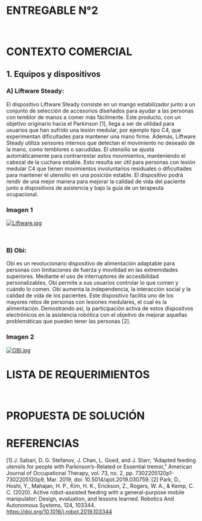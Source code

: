 # ENTREGABLE N°2
<br>

# CONTEXTO COMERCIAL
## 1. Equipos y dispositivos

### A) Liftware Steady: 

El dispositivo Liftware Steady consiste en un mango estabilizador junto a un conjunto de selección de accesorios diseñados para ayudar a las personas con temblor de manos a comer más fácilmente. Este producto, con un objetivo originario hacia el Parkinson [1], llega a ser de utilidad para usuarios que han sufrido una lesión medular, por ejemplo tipo C4, que experimentan dificultades para mantener una mano firme. Además, Liftware Steady utiliza sensores internos que detectan el movimiento no deseado de la mano, como temblores o sacudidas. El utensilio se ajusta automáticamente para contrarrestar estos movimientos, manteniendo el cabezal de la cuchara estable. Esto resulta ser útil para personas con lesión medular C4 que tienen movimientos involuntarios residuales o dificultades para mantener el utensilio en una posición estable. El dispositivo podrá rendir de una mejor manera para mejorar la calidad de vida del paciente junto a dispositivos de asistencia y bajo la guía de un terapeuta ocupacional. 
<br>
  ### Imagen 1
[![Liftware.jpg](https://i.postimg.cc/GhfpwYX4/Liftware.jpg)](https://postimg.cc/fJxsY3ns)

<br>

### B) Obi:

Obi es un revolucionario dispositivo de alimentación adaptable para personas con limitaciones de fuerza y movilidad en las extremidades superiores. Mediante el uso de interruptores de accesibilidad personalizables, Obi permite a sus usuarios controlar lo que comen y cuándo lo comen. Obi aumenta la independencia, la interacción social y la calidad de vida de los pacientes. Este dispositivo facilita uno de los mayores retos de personas con lesiones medulares, el cual es la alimentación. Demostrando así, la participación activa de estos dispositvos electrónicos en la asistencia robótica con el objeitvo de mejorar aquellas problemáticas que pueden tener las personas [2]. 
<br>
  ### Imagen 2
[![OBI.jpg](https://i.postimg.cc/FRKtHCRN/OBI.jpg)](https://postimg.cc/PL0V64YR)
<br>





# LISTA DE REQUERIMIENTOS 
<br>




# PROPUESTA DE SOLUCIÓN

# REFERENCIAS

[1] J. Sabari, D. G. Stefanov, J. Chan, L. Goed, and J. Starr, “Adapted feeding utensils for people with Parkinson’s-Related or Essential tremor,” American Journal of Occupational Therapy, vol. 73, no. 2, pp. 7302205120p1-7302205120p9, Mar. 2019, doi: 10.5014/ajot.2019.030759.
[2] Park, D., Hoshi, Y., Mahajan, H. P., Kim, H. K., Erickson, Z., Rogers, W. A., & Kemp, C. C. (2020). Active robot-assisted feeding with a general-purpose mobile manipulator: Design, evaluation, and lessons learned. Robotics And Autonomous Systems, 124, 103344. https://doi.org/10.1016/j.robot.2019.103344
